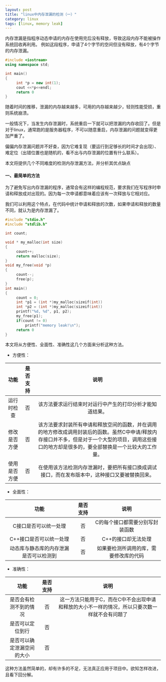 ```yaml
---
layout: post
title: "linux中内存泄漏的检测（一）"
category: linux
tags: [linux, memory leak]
---
```


内存泄漏是指程序动态申请的内存在使用完后没有释放，导致这段内存不能被操作系统回收再利用。
例如这段程序，申请了4个字节的空间但没有释放，有4个字节的内存泄漏。

```c++
#include <iostream>
using namespace std;

int main()
{
     int *p = new int(1);
     cout <<*p<<endl;
     return 0
}
```
<!-- more -->

随着时间的推移，泄漏的内存越来越多，可用的内存越来越少，轻则性能受损，重则系统崩溃。

一般情况下，当发生内存泄漏时，系统重启一下就可以把泄漏的内存收回了。但是对于linux，通常跑的是服务器程序，不可以随意重启，内存泄漏的问题就变得更加严重了。

偏偏内存泄漏问题并不好查，因为它难复现（要运行到足够长的时间才会出现）、难定位（出错位置也是随机的，看不出与内存泄漏的位置有什么联系）。

本文将提供几个不同难度的检测内存泄漏方法，并分析其优点缺点

#### 一、最简单的方法

为了避免写出内存泄漏的程序，通常会有这样的编程规范，要求我们在写程序时申请和释放成对出现的。因为每一次申请都意味着应该有一次释放与它相对应。

我们可以利用这个特点，在代码中统计申请和释放的次数，如果申请和释放的数量不同，就认为是内存泄漏了。

```c
#include "stdio.h"
#include "stdlib.h"

int count;

void * my_malloc(int size)
{
     count++;
     return malloc(size);
}
void my_free(void *p)
{
     count--;
     free(p);
}
int main()
{
     count = 0;
     int *p1 = (int *)my_malloc(sizeif(int))
     int *p2 = (int *)my_malloc(sizeif(int))
     printf("%d, %d", p1, p2);
     my_free(p1);
     if(count != 0)
         printf("memory leak!\n");
     return 0
}
```

本文将从方便性、全面性、准确性这几个方面来分析这种方法。

- 方便性：

|功能|是否支持|说明
|:---:|:---:|:---:| 
|运行时检查|否|该方法要求运行结束时对运行中产生的打印分析才能知道结果。
|修改是否方便|否|该方法要求封装所有申请和释放空间的函数，并在调用的地方修改成调用封装后的函数。虽然C中申请/释放内存接口并不多，但是对于一个大型的项目，调用这些接口的地方却是很多的，要全部替换是一个比较大的工作量。
|使用是否方便|否|在使用该方法检测内存泄漏时，要把所有接口换成调试接口，而在发布版本中，这种接口又要被替换回来。

 - 全面性：

|功能|是否支持|说明
|:---:|:---:|:---:| 
|C接口是否可以统一处理|否|C的每个接口都需要分别写封装函数
|C++接口是否可以统一处理|否|C++的接口却无法处理
|动态库与静态库的内存泄漏是否可以检测到|否|如果要检测所调用的库，需要修改库的代码

- 准确性：

|功能|是否支持|说明
|:---:|:---:|:---:| 
|是否会有检测不到的情况|否|这一方法只能用于C，而在C中不会出现申请和释放的大小不一样的情况，所以只要次数一样就不会有问题了
|是否可以定位到行|否|
|是否可以确定泄漏空间的大小|否|

这种方法虽然简单的，却有许多的不足，无法真正应用于项目中。欲知怎样改进，且看下回分解。
